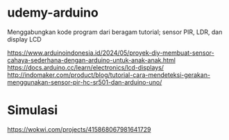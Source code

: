# udemy-arduino
Menggabungkan kode program dari beragam tutorial; sensor PIR, LDR, dan display LCD

https://www.arduinoindonesia.id/2024/05/proyek-diy-membuat-sensor-cahaya-sederhana-dengan-arduino-untuk-anak-anak.html
https://docs.arduino.cc/learn/electronics/lcd-displays/
http://indomaker.com/product/blog/tutorial-cara-mendeteksi-gerakan-menggunakan-sensor-pir-hc-sr501-dan-arduino-uno/

# Simulasi

https://wokwi.com/projects/415868067981641729
